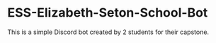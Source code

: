 # ESS-Elizabeth-Seton-School-Bot
This is a simple Discord bot created by 2 students for their capstone.

